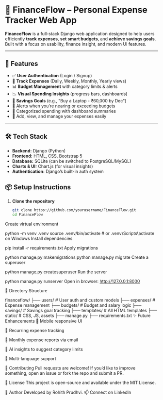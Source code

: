 # 💸 FinanceFlow – Personal Expense Tracker Web App

**FinanceFlow** is a full-stack Django web application designed to help users efficiently **track expenses**, **set smart budgets**, and **achieve savings goals**. Built with a focus on usability, finance insight, and modern UI features.

---

## 🚀 Features

- ✅ **User Authentication** (Login / Signup)
- 📆 **Track Expenses** (Daily, Weekly, Monthly, Yearly views)
- 📊 **Budget Management** with category limits & alerts
- 📉 **Visual Spending Insights** (progress bars, dashboards)
- 🎯 **Savings Goals** (e.g., "Buy a Laptop - ₹60,000 by Dec")
- 🔔 Alerts when you're nearing or exceeding budgets
- 📂 Categorized spending with dashboard summaries
- 🧾 Add, view, and manage your expenses easily

---

## 🛠️ Tech Stack

- **Backend:** Django (Python)
- **Frontend:** HTML, CSS, Bootstrap 5
- **Database:** SQLite (can be switched to PostgreSQL/MySQL)
- **Charts & UI:** Chart.js (for visual insights)
- **Authentication:** Django’s built-in auth system


## 📦 Setup Instructions

1. **Clone the repository**
   ```bash
   git clone https://github.com/yourusername/FinanceFlow.git
   cd FinanceFlow
Create virtual environment




python -m venv .venv
source .venv/bin/activate  # or .venv\Scripts\activate on Windows
Install dependencies



pip install -r requirements.txt
Apply migrations


python manage.py makemigrations
python manage.py migrate
Create a superuser


python manage.py createsuperuser
Run the server


python manage.py runserver
Open in browser: http://127.0.0.1:8000

🧩 Directory Structure

financeflow/
├── users/             # User auth and custom models
├── expenses/          # Expense management
├── budgets/           # Budget and salary logic
├── savings/           # Savings goal tracking
├── templates/         # All HTML templates
├── static/            # CSS, JS, assets
├── manage.py
├── requirements.txt
✨ Future Enhancements
📱 Mobile responsive UI

📅 Recurring expense tracking

📧 Monthly expense reports via email

🧠 AI insights to suggest category limits

💬 Multi-language support

🙌 Contributing
Pull requests are welcome! If you’d like to improve something, open an issue or fork the repo and submit a PR.

📜 License
This project is open-source and available under the MIT License.

📣 Author
Developed by Rohith Prudhvi.
📫 Connect on LinkedIn
